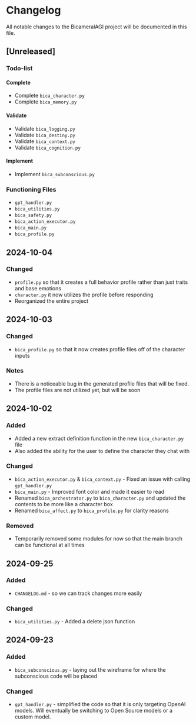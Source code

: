 # Changelog

All notable changes to the BicameralAGI project will be documented in this file.

## [Unreleased]

### Todo-list

#### Complete
- Complete `bica_character.py`
- Complete `bica_memory.py`

#### Validate
- Validate `bica_logging.py`
- Validate `bica_destiny.py`
- Validate `bica_context.py`
- Validate `bica_cognition.py`

#### Implement
- Implement `bica_subconscious.py`

### Functioning Files
- `gpt_handler.py`
- `bica_utilities.py`
- `bica_safety.py`
- `bica_action_executor.py`
- `bica_main.py`
- `bica_profile.py`

## 2024-10-04

### Changed
- `profile.py` so that it creates a full behavior profile rather than just traits and base emotions
- `character.py` it now utilizes the profile before responding
- Reorganized the entire project

## 2024-10-03

### Changed
- `bica_profile.py` so that it now creates profile files off of the character inputs

### Notes
- There is a noticeable bug in the generated profile files that will be fixed.
- The profile files are not utilized yet, but will be soon

## 2024-10-02

### Added
- Added a new extract definition function in the new `bica_character.py` file
- Also added the ability for the user to define the character they chat with

### Changed
- `bica_action_executor.py` & `bica_context.py` - Fixed an issue with calling `gpt_handler.py`
- `bica_main.py` - Improved font color and made it easier to read
- Renamed `bica_orchestrator.py` to `bica_character.py` and updated the contents to be more like a character box
- Renamed `bica_affect.py` to `bica_profile.py` for clarity reasons

### Removed
- Temporarily removed some modules for now so that the main branch can be functional at all times

## 2024-09-25

### Added
- `CHANGELOG.md` - so we can track changes more easily

### Changed
- `bica_utilities.py` - Added a delete json function

## 2024-09-23

### Added
- `bica_subconscious.py` - laying out the wireframe for where the subconscious code will be placed

### Changed
- `gpt_handler.py` - simplified the code so that it is only targeting OpenAI models. Will eventually be switching to Open Source models or a custom model.

